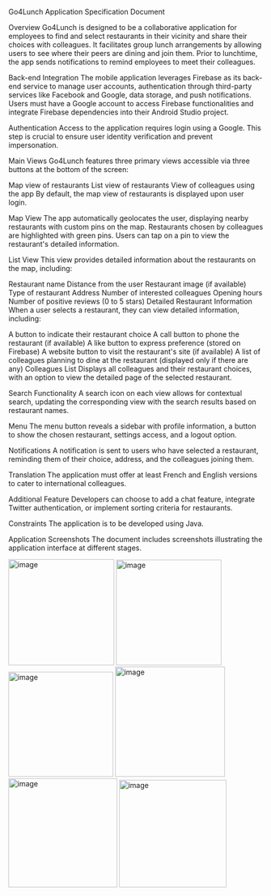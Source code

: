 Go4Lunch Application Specification Document

Overview
Go4Lunch is designed to be a collaborative application for employees to find and select restaurants in their vicinity and share their choices with colleagues. It facilitates group lunch arrangements by allowing users to see where their peers are dining and join them. Prior to lunchtime, the app sends notifications to remind employees to meet their colleagues.

Back-end Integration
The mobile application leverages Firebase as its back-end service to manage user accounts, authentication through third-party services like Facebook and Google, data storage, and push notifications. Users must have a Google account to access Firebase functionalities and integrate Firebase dependencies into their Android Studio project.

Authentication
Access to the application requires login using a Google. This step is crucial to ensure user identity verification and prevent impersonation.

Main Views
Go4Lunch features three primary views accessible via three buttons at the bottom of the screen:

Map view of restaurants
List view of restaurants
View of colleagues using the app
By default, the map view of restaurants is displayed upon user login.

Map View
The app automatically geolocates the user, displaying nearby restaurants with custom pins on the map. Restaurants chosen by colleagues are highlighted with green pins. Users can tap on a pin to view the restaurant's detailed information.

List View
This view provides detailed information about the restaurants on the map, including:

Restaurant name
Distance from the user
Restaurant image (if available)
Type of restaurant 
Address
Number of interested colleagues
Opening hours
Number of positive reviews (0 to 5 stars)
Detailed Restaurant Information
When a user selects a restaurant, they can view detailed information, including:

A button to indicate their restaurant choice
A call button to phone the restaurant (if available)
A like button to express preference (stored on Firebase)
A website button to visit the restaurant's site (if available)
A list of colleagues planning to dine at the restaurant (displayed only if there are any)
Colleagues List
Displays all colleagues and their restaurant choices, with an option to view the detailed page of the selected restaurant.

Search Functionality
A search icon on each view allows for contextual search, updating the corresponding view with the search results based on restaurant names.

Menu
The menu button reveals a sidebar with profile information, a button to show the chosen restaurant, settings access, and a logout option.

Notifications
A notification is sent to users who have selected a restaurant, reminding them of their choice, address, and the colleagues joining them.

Translation
The application must offer at least French and English versions to cater to international colleagues.

Additional Feature
Developers can choose to add a chat feature, integrate Twitter authentication, or implement sorting criteria for restaurants.

Constraints
The application is to be developed using Java.

Application Screenshots
The document includes screenshots illustrating the application interface at different stages.

<img width="209" alt="image" src="https://github.com/CedricHaegele/OC_P7_Go4Lunch/assets/85683236/96dec6c5-325c-49ec-a152-4e82eaebb5a8">
<img width="208" alt="image" src="https://github.com/CedricHaegele/OC_P7_Go4Lunch/assets/85683236/d95c07c2-3c60-4497-b7c7-268ebcf927af">
<img width="207" alt="image" src="https://github.com/CedricHaegele/OC_P7_Go4Lunch/assets/85683236/87db2227-8c29-4f05-8f09-ead517d37f7f">
<img width="217" alt="image" src="https://github.com/CedricHaegele/OC_P7_Go4Lunch/assets/85683236/ff4d18ac-1343-41a5-9963-205b82ce5633">
<img width="215" alt="image" src="https://github.com/CedricHaegele/OC_P7_Go4Lunch/assets/85683236/5b2bae47-e43b-40b0-84c3-b77ae4272249">
<img width="212" alt="image" src="https://github.com/CedricHaegele/OC_P7_Go4Lunch/assets/85683236/0dd90e03-899d-474d-b0b9-1b4bbebeed37">






